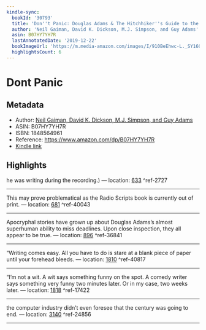 ```yaml
---
kindle-sync:
  bookId: '30793'
  title: 'Don''t Panic: Douglas Adams & The Hitchhiker''s Guide to the Galaxy'
  author: 'Neil Gaiman, David K. Dickson, M.J. Simpson, and Guy Adams'
  asin: B07HY7YH7R
  lastAnnotatedDate: '2019-12-22'
  bookImageUrl: 'https://m.media-amazon.com/images/I/910BeEhwc-L._SY160.jpg'
  highlightsCount: 6
---
```

# Dont Panic
## Metadata
* Author: [Neil Gaiman, David K. Dickson, M.J. Simpson, and Guy Adams](https://www.amazon.comundefined)
* ASIN: B07HY7YH7R
* ISBN: 1848564961
* Reference: https://www.amazon.com/dp/B07HY7YH7R
* [Kindle link](kindle://book?action=open&asin=B07HY7YH7R)

## Highlights
he was writing during the recording.) — location: [633](kindle://book?action=open&asin=B07HY7YH7R&location=633) ^ref-2727

---
This may prove problematical as the Radio Scripts book is currently out of print. — location: [681](kindle://book?action=open&asin=B07HY7YH7R&location=681) ^ref-40043

---
Apocryphal stories have grown up about Douglas Adams’s almost superhuman ability to miss deadlines. Upon close inspection, they all appear to be true. — location: [896](kindle://book?action=open&asin=B07HY7YH7R&location=896) ^ref-36841

---
“Writing comes easy. All you have to do is stare at a blank piece of paper until your forehead bleeds. — location: [1810](kindle://book?action=open&asin=B07HY7YH7R&location=1810) ^ref-40817

---
“I’m not a wit. A wit says something funny on the spot. A comedy writer says something very funny two minutes later. Or in my case, two weeks later. — location: [1818](kindle://book?action=open&asin=B07HY7YH7R&location=1818) ^ref-17422

---
the computer industry didn’t even foresee that the century was going to end. — location: [3140](kindle://book?action=open&asin=B07HY7YH7R&location=3140) ^ref-24856

---

